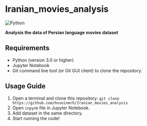 # Iranian_movies_analysis

![Python](https://img.shields.io/badge/Python-FFD43B?style=for-the-badge&logo=python&logoColor=306998)
<p><strong>Analysis the data of Persian language movies dataset</strong></p>


## Requirements
* Python (version 3.0 or higher)
* Jupyter Notebook
* Git command line tool (or Git GUI client) to clone the repository.

## Usage Guide
1. Open a terminal and clone this repository: `git clone https://github.com/hoseinmrh/Iranian_movies_analysis`
2. Open `inpynb` file in Jupyter Notebook.
3. Add dataset in the same directory.
4. Start running the code!
